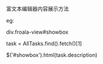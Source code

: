 富文本编辑器内容展示方法

eg:

div.froala-view#showbox

task = AllTasks.find().fetch()[1]

$('#showbox').html(task.description)
